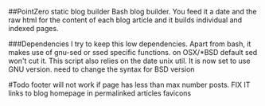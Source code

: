 ##PointZero static blog builder
Bash blog builder. You feed it a date and the raw html for the content of each blog article and it builds individual and indexed pages.

###Dependencies
I try to keep this low dependencies.
Apart from bash, it makes use of gnu-sed or ssed specific functions. on OSX/*BSD default sed won't cut it.
This script also relies on the date unix util. It is now set to use GNU version. need to change the syntax for BSD version

#Todo
footer will not work if page has less than max number posts. FIX IT
links to blog homepage in permalinked articles
favicons
